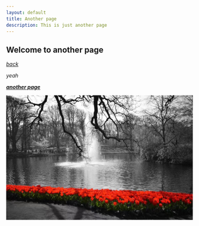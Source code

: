 ```yaml
---
layout: default
title: Another page
description: This is just another page
---
```


## Welcome to another page
[*back*](./)

_yeah_

[**_another page_**](./another-2-1.html)
<center>
<img src='img/flower3.jpg'>
</center>



